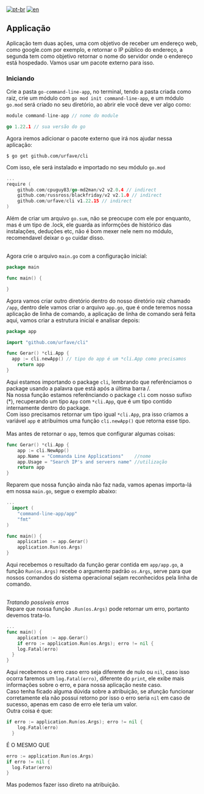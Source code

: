 [![pt-br](https://img.shields.io/badge/language-pt--br-green.svg)](https://github.com/kauemurakami/go-command-line-app/blob/main/README.pt-br.md)
[![en](https://img.shields.io/badge/language-en-orange.svg)](https://github.com/kauemurakami/go-command-line-app/blob/main/README.md)

## Applicação
Aplicação tem duas ações, uma com objetivo de receber um endereço web, como google.com por exemplo, e retornar o IP público do endereço, a segunda tem como objetivo retornar o nome do servidor onde o endereço está hospedado. Vamos usar um pacote externo para isso.  

### Iniciando
Crie a pasta ```go-command-line-app```, no terminal, tendo a pasta criada como raiz, crie um módulo com ```go mod init command-line-app```, e um módulo ```go.mod``` será criado no seu diretório, ao abrir ele você deve ver algo como:  
```go
module command-line-app // nome do module

go 1.22.1 // sua versão do go
```
Agora iremos adicionar o pacote externo que irá nos ajudar nessa aplicação:  
```shell
$ go get github.com/urfave/cli
```
Com isso, ele será instalado e importado no seu módulo ```go.mod```  
```go
...
require (
	github.com/cpuguy83/go-md2man/v2 v2.0.4 // indirect
	github.com/russross/blackfriday/v2 v2.1.0 // indirect
	github.com/urfave/cli v1.22.15 // indirect
)
```
Além de criar um arquivo ```go.sum```, não se preocupe com ele por enquanto, mas é um tipo de .lock, ele guarda as informções de histórico das instalações, deduções etc, não é bom mexer nele nem no módulo, recomendavel deixar o ```go``` cuidar disso.<br/><br/>

Agora crie o arquivo ```main.go``` com a configuração inicial:  
```go
package main

func main() {

}
```
Agora vamos criar outro diretório dentro do nosso diretório raiz chamado ```/app```, dentro dele vamos criar o arquivo ```app.go```, que é onde teremos nossa aplicação de linha de comando, a aplicação de linha de comando será feita aqui, vamos criar a estrutura inicial e analisar depois:  
```go
package app

import "github.com/urfave/cli"

func Gerar() *cli.App {
  app := cli.newApp() // tipo do app é um *cli.App como precisamos
	return app
}
```
Aqui estamos importando o package ```cli```, lembrando que referênciamos o package usando a palavra que está após a última barra /.  
Na nossa função estamos referênciando o package ```cli``` com nosso sufixo (*), recuperando um tipo ```App``` com ```*cli.App```, que é um tipo contido internamente dentro do package.<br/>
Com isso precisamos retornar um tipo igual ```*cli.App```, pra isso criamos a variável ```app``` e atribuímos uma função ```cli.newApp()``` que retorna esse tipo.<br/><br/>
Mas antes de retornar o ```app```, temos que configurar algumas coisas:  
```go
func Gerar() *cli.App {
	app := cli.NewApp()
	app.Name = "Commanda Line Applications"    //nome
	app.Usage = "Search IP's and servers name" //utilização
	return app
}
```
Reparem que nossa função ainda não faz nada, vamos apenas importa-lá em nossa ```main.go```, segue o exemplo abaixo:  
```go
...
  import (
	"command-line-app/app"
	"fmt"
)

func main() {
	application := app.Gerar()
	application.Run(os.Args)
}
```
Aqui recebemos o resultado da função gerar contida em ```app/app.go```, a função ```Run(os.Args)``` recebe o argumento padrão ```os.Args```, serve para que nossos comandos do sistema operacional sejam reconhecidos pela linha de comando.<br/><br/>

*Tratando possíveis erros*  
Repare que nossa função ```.Run(os.Args)``` pode retornar um erro, portanto devemos trata-lo.  
```go
...
func main() {
	application := app.Gerar()
	if erro := application.Run(os.Args); erro != nil {
    log.Fatal(erro)
  }
}
```
Aqui recebemos o erro caso erro seja diferente de nulo ou ```nil```, caso isso ocorra faremos um ```log.Fatal(erro)```, diferente do ```print```, ele exibe mais informações sobre o erro, e para nossa aplicação neste caso.  
Caso tenha ficado alguma dúvida sobre a atribuição, se afunção funcionar corretamente ela não possui retorno por isso o erro seria ```nil``` em caso de sucesso, apenas em caso de erro ele teria um valor.  
Outra coisa é que:  
```go
if erro := application.Run(os.Args); erro != nil {
    log.Fatal(erro)
  }
```
É O MESMO QUE
```go
erro := application.Run(os.Args)
if erro != nil {
  log.Fatar(erro)
}
```
Mas podemos fazer isso direto na atribuição.  
